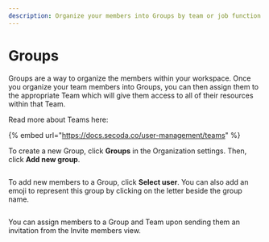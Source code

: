 ```yaml
---
description: Organize your members into Groups by team or job function
---
```


# Groups

Groups are a way to organize the members within your workspace. Once you organize your team members into Groups, you can then assign them to the appropriate Team which will give them access to all of their resources within that Team.

Read more about Teams here:

{% embed url="https://docs.secoda.co/user-management/teams" %}

To create a new Group, click **Groups** in the Organization settings. Then, click **Add new group**.&#x20;

<figure><img src="https://secoda-public-media-assets.s3.amazonaws.com/Screenshot%202023-05-30%20at%203.25.11%20PM.png" alt=""></figure>

To add new members to a Group, click **Select user**. You can also add an emoji to represent this group by clicking on the letter beside the group name.&#x20;

<figure><img src="https://secoda-public-media-assets.s3.amazonaws.com/Screenshot%202023-05-30%20at%203.35.24%20PM.png" alt=""></figure>

You can assign members to a Group and Team upon sending them an invitation from the Invite members view.&#x20;

<figure><img src="https://secoda-public-media-assets.s3.amazonaws.com/Screenshot%202023-05-30%20at%203.36.09%20PM.png" alt=""></figure>

